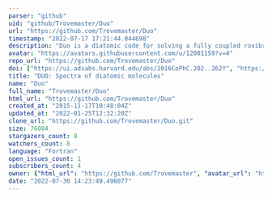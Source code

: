 ```yaml
---
parser: "github"
uid: "github/Trovemaster/Duo"
url: "https://github.com/Trovemaster/Duo"
timestamp: "2022-07-17 17:21:44.044698"
description: "Duo is a diatomic code for solving a fully coupled rovibronic Schroedinger equation"
avatar: "https://avatars.githubusercontent.com/u/12001159?v=4"
repo_url: "https://github.com/Trovemaster/Duo"
doi: ["https://ui.adsabs.harvard.edu/abs/2016CoPhC.202..262Y", "https://ui.adsabs.harvard.edu/abs/2016ascl.soft05014Y/abstract"]
title: "DUO: Spectra of diatomic molecules"
name: "Duo"
full_name: "Trovemaster/Duo"
html_url: "https://github.com/Trovemaster/Duo"
created_at: "2015-11-17T10:48:04Z"
updated_at: "2022-01-25T12:32:20Z"
clone_url: "https://github.com/Trovemaster/Duo.git"
size: 76084
stargazers_count: 8
watchers_count: 8
language: "Fortran"
open_issues_count: 1
subscribers_count: 4
owner: {"html_url": "https://github.com/Trovemaster", "avatar_url": "https://avatars.githubusercontent.com/u/12001159?v=4", "login": "Trovemaster", "type": "User"}
date: "2022-07-30 14:23:49.496077"
---
```

